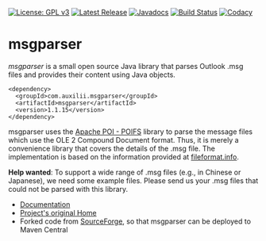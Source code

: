 [![License: GPL v3](https://img.shields.io/badge/License-GPL%20v3-blue.svg)](LICENSE) [![Latest Release](https://img.shields.io/maven-central/v/com.auxilii.msgparser/msgparser.svg?style=flat)](http://search.maven.org/#search%7Cga%7C1%7Cg%3A%22com.auxilii.msgparser%22%20AND%20a%3A%22msgparser%22) [![Javadocs](http://www.javadoc.io/badge/com.auxilii.msgparser/msgparser.svg)](http://www.javadoc.io/doc/com.auxilii.msgparser/msgparser) [![Build Status](https://img.shields.io/travis/bbottema/msgparser.svg?style=flat)](https://travis-ci.org/bbottema/msgparser) [![Codacy](https://img.shields.io/codacy/f06332da7f0d4e70a4e53ca6d1df0cc5.svg?style=flat)](https://www.codacy.com/app/b-bottema/msgparser)

# msgparser
*msgparser* is a small open source Java library that parses Outlook .msg files and provides their content using Java objects.

```
<dependency>
  <groupId>com.auxilii.msgparser</groupId>
  <artifactId>msgparser</artifactId>
  <version>1.1.15</version>
</dependency>
```

msgparser uses the [Apache POI - POIFS](http://poi.apache.org/poifs/) library to parse the message files which use the OLE 2 Compound Document format. Thus, it is merely a convenience library that covers the details of the .msg file. The implementation is based on the information provided at [fileformat.info](http://www.fileformat.info/format/outlookmsg/). 

**Help wanted**: To support a wide range of .msg files (e.g., in Chinese or Japanese), we need some example files. Please send us your .msg files that could not be parsed with this library.

 * [Documentation](https://github.com/bbottema/msgparser/wiki)
 * [Project's original Home](http://auxilii.com/msgparser/)
 * Forked code from [SourceForge](https://sourceforge.net/projects/msgparser), so that msgparser can be deployed to Maven Central
